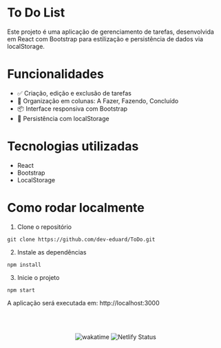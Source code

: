 # To Do List

Este projeto é uma aplicação de gerenciamento de tarefas, desenvolvida em React com Bootstrap para estilização e persistência de dados via localStorage.

# Funcionalidades

- ✅ Criação, edição e exclusão de tarefas
- 📌 Organização em colunas: A Fazer, Fazendo, Concluído
- 📦 Interface responsiva com Bootstrap
- 💾 Persistência com localStorage

# Tecnologias utilizadas

- React
- Bootstrap
- LocalStorage


# Como rodar localmente

1. Clone o repositório
```
git clone https://github.com/dev-eduard/ToDo.git  
```

2. Instale as dependências
```
npm install
```
3. Inicie o projeto
```
npm start
```
A aplicação será executada em: http://localhost:3000

<br/>
<br/>

<p align="center">
  <img src="https://wakatime.com/badge/user/b70c4b6c-25e5-4446-9696-d5d479939752/project/64a2f3ec-1baf-4e49-abc3-b225c390140e.svg" alt="wakatime">
  <img src="https://api.netlify.com/api/v1/badges/fc4b1e28-8943-4f57-993b-1cc469bd0cee/deploy-status" alt="Netlify Status">
</p>
